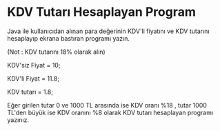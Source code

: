 # KDV Tutarı Hesaplayan Program

Java ile kullanıcıdan alınan para değerinin KDV'li fiyatını ve KDV tutarını hesaplayıp ekrana bastıran programı yazın.

(Not : KDV tutarını 18% olarak alın)

KDV'siz Fiyat = 10;

KDV'li Fiyat = 11.8;

KDV tutarı = 1.8;

Eğer girilen tutar 0 ve 1000 TL arasında ise KDV oranı %18 , tutar 1000 TL'den büyük ise KDV oranını %8 olarak KDV tutarı hesaplayan programı yazınız.
